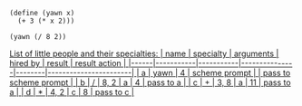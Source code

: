 ```
(define (yawn x)
  (+ 3 (* x 2)))
  
(yawn (/ 8 2))
```

<u>List of little people and their specialties<u>:
| name | specialty | arguments | hired by      | result | result action         |
|------|-----------|-----------|---------------|--------|-----------------------|
| a    | yawn      | 4         | scheme prompt |        | pass to scheme prompt |
| b    | /         | 8, 2      | a             | 4      | pass to a             |
| c    | +         | 3, 8      | a             | 11     | pass to a             |
| d    | *         | 4, 2      | c             | 8      | pass to c             |
